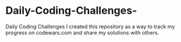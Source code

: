 # Daily-Coding-Challenges-

Daily Coding Challenges
I created this repository as a way to track my progress on codewars.com and share my solutions with others.
